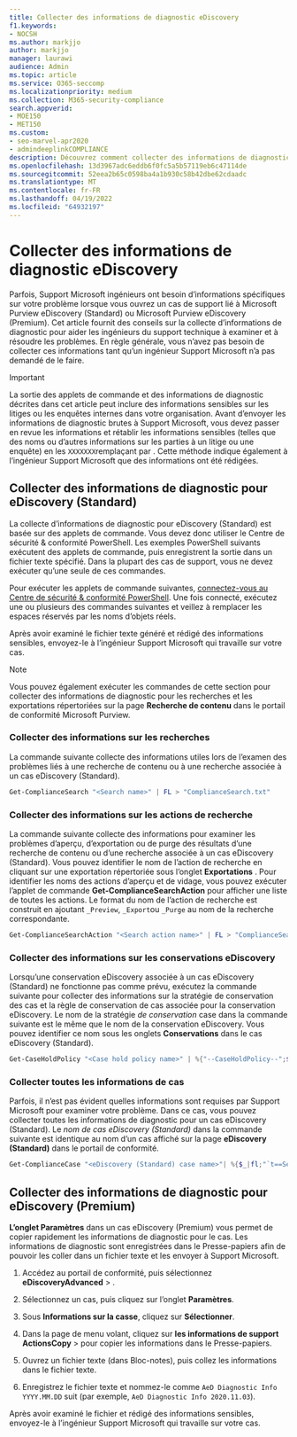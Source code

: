 ```yaml
---
title: Collecter des informations de diagnostic eDiscovery
f1.keywords:
- NOCSH
ms.author: markjjo
author: markjjo
manager: laurawi
audience: Admin
ms.topic: article
ms.service: O365-seccomp
ms.localizationpriority: medium
ms.collection: M365-security-compliance
search.appverid:
- MOE150
- MET150
ms.custom:
- seo-marvel-apr2020
- admindeeplinkCOMPLIANCE
description: Découvrez comment collecter des informations de diagnostic eDiscovery pour un cas Support Microsoft.
ms.openlocfilehash: 13d3967adc6eddb6f0fc5a5b57119eb6c47114de
ms.sourcegitcommit: 52eea2b65c0598ba4a1b930c58b42dbe62cdaadc
ms.translationtype: MT
ms.contentlocale: fr-FR
ms.lasthandoff: 04/19/2022
ms.locfileid: "64932197"
---
```

# <a name="collect-ediscovery-diagnostic-information"></a>Collecter des informations de diagnostic eDiscovery

Parfois, Support Microsoft ingénieurs ont besoin d’informations spécifiques sur votre problème lorsque vous ouvrez un cas de support lié à Microsoft Purview eDiscovery (Standard) ou Microsoft Purview eDiscovery (Premium). Cet article fournit des conseils sur la collecte d’informations de diagnostic pour aider les ingénieurs du support technique à examiner et à résoudre les problèmes. En règle générale, vous n’avez pas besoin de collecter ces informations tant qu’un ingénieur Support Microsoft n’a pas demandé de le faire.

> [!IMPORTANT]
> La sortie des applets de commande et des informations de diagnostic décrites dans cet article peut inclure des informations sensibles sur les litiges ou les enquêtes internes dans votre organisation. Avant d’envoyer les informations de diagnostic brutes à Support Microsoft, vous devez passer en revue les informations et rétablir les informations sensibles (telles que des noms ou d’autres informations sur les parties à un litige ou une enquête) en les `XXXXXXX`remplaçant par . Cette méthode indique également à l’ingénieur Support Microsoft que des informations ont été rédigées.

## <a name="collect-diagnostic-information-for-ediscovery-standard"></a>Collecter des informations de diagnostic pour eDiscovery (Standard)

La collecte d’informations de diagnostic pour eDiscovery (Standard) est basée sur des applets de commande. Vous devez donc utiliser le Centre de sécurité & conformité PowerShell. Les exemples PowerShell suivants exécutent des applets de commande, puis enregistrent la sortie dans un fichier texte spécifié. Dans la plupart des cas de support, vous ne devez exécuter qu’une seule de ces commandes.

Pour exécuter les applets de commande suivantes, [connectez-vous au Centre de sécurité & conformité PowerShell</span>](/powershell/exchange/connect-to-scc-powershell). Une fois connecté, exécutez une ou plusieurs des commandes suivantes et veillez à remplacer les espaces réservés par les noms d’objets réels.

Après avoir examiné le fichier texte généré et rédigé des informations sensibles, envoyez-le à l’ingénieur Support Microsoft qui travaille sur votre cas.

> [!NOTE]
> Vous pouvez également exécuter les commandes de cette section pour collecter des informations de diagnostic pour les recherches et les exportations répertoriées sur la page **Recherche de contenu** dans le portail de conformité Microsoft Purview.

### <a name="collect-information-about-searches"></a>Collecter des informations sur les recherches

La commande suivante collecte des informations utiles lors de l’examen des problèmes liés à une recherche de contenu ou à une recherche associée à un cas eDiscovery (Standard).

```powershell
Get-ComplianceSearch "<Search name>" | FL > "ComplianceSearch.txt"
```

### <a name="collect-information-about-search-actions"></a>Collecter des informations sur les actions de recherche

La commande suivante collecte des informations pour examiner les problèmes d’aperçu, d’exportation ou de purge des résultats d’une recherche de contenu ou d’une recherche associée à un cas eDiscovery (Standard). Vous pouvez identifier le nom de l’action de recherche en cliquant sur une exportation répertoriée sous l’onglet **Exportations** . Pour identifier les noms des actions d’aperçu et de vidage, vous pouvez exécuter l’applet de commande **Get-ComplianceSearchAction** pour afficher une liste de toutes les actions. Le format du nom de l’action de recherche est construit en ajoutant `_Preview`, `_Export`ou `_Purge` au nom de la recherche correspondante.

```powershell
Get-ComplianceSearchAction "<Search action name>" | FL > "ComplianceSearchAction.txt"
```

### <a name="collect-information-about-ediscovery-holds"></a>Collecter des informations sur les conservations eDiscovery

Lorsqu’une conservation eDiscovery associée à un cas eDiscovery (Standard) ne fonctionne pas comme prévu, exécutez la commande suivante pour collecter des informations sur la stratégie de conservation des cas et la règle de conservation de cas associée pour la conservation eDiscovery. Le nom de la stratégie *de conservation* case dans la commande suivante est le même que le nom de la conservation eDiscovery. Vous pouvez identifier ce nom sous les onglets **Conservations** dans le cas eDiscovery (Standard).

```powershell
Get-CaseHoldPolicy "<Case hold policy name>" | %{"--CaseHoldPolicy--";$_|FL;"--CaseHoldRule--";Get-CaseHoldRule -Policy $_.Name | FL} > "eDiscoveryCaseHold.txt"
```

### <a name="collect-all-case-information"></a>Collecter toutes les informations de cas

Parfois, il n’est pas évident quelles informations sont requises par Support Microsoft pour examiner votre problème. Dans ce cas, vous pouvez collecter toutes les informations de diagnostic pour un cas eDiscovery (Standard). Le *nom de cas eDiscovery (Standard)* dans la commande suivante est identique au nom d’un cas affiché sur la page **eDiscovery (Standard)** dans le portail de conformité.

```powershell
Get-ComplianceCase "<eDiscovery (Standard) case name>"| %{$_|fl;"`t==Searches==";Get-ComplianceSearch -Case $_.Name | FL;"`t==Search Actions==";Get-ComplianceSearchAction -Case $_.Name |FL;"`t==Holds==";Get-CaseHoldPolicy -Case $_.Name | %{$_|FL;"`t`t ==$($_.Name) Rules==";Get-CaseHoldRule -Policy $_.Name | FL}} > "eDiscoveryCase.txt"
```

## <a name="collect-diagnostic-information-for-ediscovery-premium"></a>Collecter des informations de diagnostic pour eDiscovery (Premium)

**L’onglet Paramètres** dans un cas eDiscovery (Premium) vous permet de copier rapidement les informations de diagnostic pour le cas. Les informations de diagnostic sont enregistrées dans le Presse-papiers afin de pouvoir les coller dans un fichier texte et les envoyer à Support Microsoft.

1. Accédez au portail de conformité, puis sélectionnez **eDiscoveryAdvanced** > .<a href="https://go.microsoft.com/fwlink/p/?linkid=2174006" target="_blank"></a>

2. Sélectionnez un cas, puis cliquez sur l’onglet **Paramètres**.

3. Sous **Informations sur la casse**, cliquez sur **Sélectionner**.

4. Dans la page de menu volant, cliquez sur **les informations de support ActionsCopy**  >  pour copier les informations dans le Presse-papiers.

5. Ouvrez un fichier texte (dans Bloc-notes), puis collez les informations dans le fichier texte.

6. Enregistrez le fichier texte et nommez-le comme `AeD Diagnostic Info YYYY.MM.DD` suit (par exemple, `AeD Diagnostic Info 2020.11.03`).

Après avoir examiné le fichier et rédigé des informations sensibles, envoyez-le à l’ingénieur Support Microsoft qui travaille sur votre cas.
